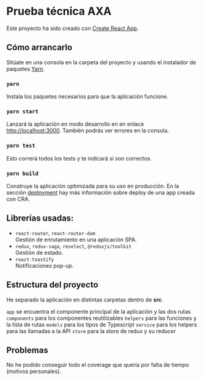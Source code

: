 # Prueba técnica AXA

Este proyecto ha sido creado con [Create React App](https://github.com/facebook/create-react-app).

## Cómo arrancarlo

Sitúate en una consola en la carpeta del proyecto y usando el instalador de paquetes [Yarn](https://yarnpkg.com/).

### `yarn`

Instala los paquetes necesarios para que la aplicación funcione.

### `yarn start`

Lanzará la aplicación en modo desarrollo en en enlace [http://localhost:3000](http://localhost:3000).
También podrás ver errores en la consola.

### `yarn test`

Esto correrá todos los tests y te indicará si son correctos.

### `yarn build`

Construye la aplicación optimizada para su uso en producción.
En la sección [deployment](https://facebook.github.io/create-react-app/docs/deployment) hay más información sobre deploy de una app creada con CRA.

## Librerías usadas:

- `react-router`, `react-router-dom`\
  Gestión de enrutamiento en una aplicación SPA.
- `redux`, `redux-saga`, `reselect`, `@reduxjs/toolkit`\
  Gestión de estado.
- `react-toastify`\
  Notificaciones pop-up.

## Estructura del proyecto

He separado la aplicación en distintas carpetas dentro de **src**.

`app` se encuentra el componente principal de la aplicación y las dos rutas
`components` para los componentes reutilizables
`helpers` para las funciones y la lista de rutas
`models` para los tipos de Typescript
`service` para los helpers para las llamadas a la API
`store` para la store de redux y su reducer

## Problemas

No he podido conseguir todo el coverage que quería por falta de tiempo (motivos personales).